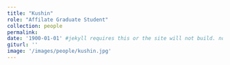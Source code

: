 ```yaml
---
title: "Kushin"
role: "Affilate Graduate Student"
collection: people
permalink: 
date: '1900-01-01' #jekyll requires this or the site will not build. not sure what it does yet. order?
giturl: ''
image: '/images/people/kushin.jpg'
---
```

